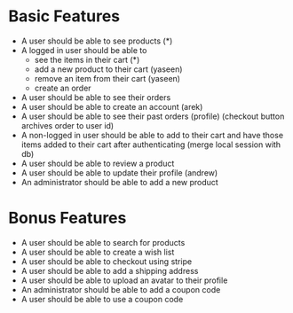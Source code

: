 # Basic Features

- A user should be able to see products (*)
- A logged in user should be able to
  - see the items in their cart  (*)
  - add a new product to their cart (yaseen)
  - remove an item from their cart (yaseen)
  - create an order
- A user should be able to see their orders
- A user should be able to create an account (arek)
- A user should be able to see their past orders (profile) (checkout button archives order to user id)
- A non-logged in user should be able to add to their cart and have those items added to their cart after authenticating (merge local session with db)
- A user should be able to review a product 
- A user should be able to update their profile (andrew)
- An administrator should be able to add a new product

# Bonus Features
- A user should be able to search for products
- A user should be able to create a wish list
- A user should be able to checkout using stripe
- A user should be able to add a shipping address
- A user should be able to upload an avatar to their profile
- An administrator should be able to add a coupon code
- A user should be able to use a coupon code


